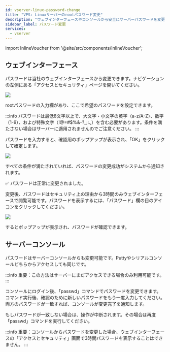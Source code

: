 ```yaml
---
id: vserver-linux-password-change
title: "VPS: Linuxサーバーのrootパスワード変更"
description: "ウェブインターフェースやコンソールから安全にサーバーパスワードを変更・管理してアクセス制御を強化する方法 → 今すぐチェック"
sidebar_label: パスワード変更
services:
  - vserver
---
```


import InlineVoucher from '@site/src/components/InlineVoucher';

<InlineVoucher />

## ウェブインターフェース

パスワードは当社のウェブインターフェースから変更できます。ナビゲーションの左側にある「アクセスとセキュリティ」ページを開いてください。

![](https://screensaver01.zap-hosting.com/index.php/s/9nMFt4ZAGmQEHnZ/preview)

rootパスワードの入力欄があり、ここで希望のパスワードを設定できます。

:::info
パスワードは最低8文字以上で、大文字・小文字の英字（a-z/A-Z）、数字（1-9）、および特殊文字（!@=#$%&-?_;:.,）を含む必要があります。条件を満たさない場合はサーバーに適用されませんのでご注意ください。
:::

パスワードを入力すると、確認用のポップアップが表示され、「OK」をクリックして確定します。

![](https://screensaver01.zap-hosting.com/index.php/s/sybJP9oeJKY2SLr/preview)

すべての条件が満たされていれば、パスワードの変更成功がシステムから通知されます。

✅ パスワードは正常に変更されました。

変更後、パスワードはセキュリティ上の理由から3時間のみウェブインターフェースで閲覧可能です。パスワードを表示するには、「パスワード」欄の目のアイコンをクリックしてください。

![](https://screensaver01.zap-hosting.com/index.php/s/rFKrYA6en8Z9ypz/preview)

するとポップアップが表示され、パスワードが確認できます。


## サーバーコンソール

パスワードはサーバーコンソールからも変更可能です。Puttyやシリアルコンソールどちらからアクセスしても同じです。

:::info
重要：この方法はサーバーにまだアクセスできる場合のみ利用可能です。
:::

コンソールにログイン後、「passwd」コマンドでパスワードを変更できます。コマンド実行後、確認のために新しいパスワードをもう一度入力してください。両方のパスワードが一致すれば、コンソールが変更完了を通知します。

もしパスワードが一致しない場合は、操作が中断されます。その場合は再度「passwd」コマンドを実行してください。

:::info
重要：コンソールからパスワードを変更した場合、ウェブインターフェースの「アクセスとセキュリティ」画面で3時間パスワードを表示することはできません。
:::

<InlineVoucher />